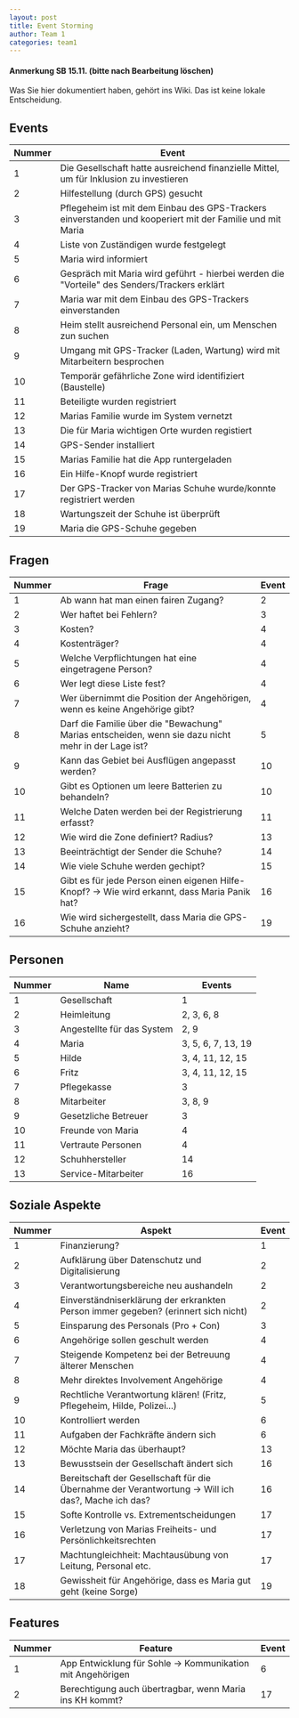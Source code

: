 ```yaml
---
layout: post
title: Event Storming
author: Team 1 
categories: team1 
---
```


#### Anmerkung SB 15.11. (bitte nach Bearbeitung löschen)
Was Sie hier dokumentiert haben, gehört ins Wiki. Das ist keine lokale Entscheidung. 

## Events

|Nummer| Event                                                                                                    |
|------| ---------------------------------------------------------------------------------------------------------|  
|     1| Die Gesellschaft hatte ausreichend finanzielle Mittel, um für Inklusion zu investieren                   |
|     2| Hilfestellung (durch GPS) gesucht                                                                        |
|     3| Pflegeheim ist mit dem Einbau des GPS-Trackers einverstanden und kooperiert mit der Familie und mit Maria|
|     4| Liste von Zuständigen wurde festgelegt                                                                   |
|     5| Maria wird informiert                                                                                    |
|     6| Gespräch mit Maria wird geführt - hierbei werden die "Vorteile" des Senders/Trackers erklärt             |
|     7| Maria war mit dem Einbau des GPS-Trackers einverstanden                                                  |
|     8| Heim stellt ausreichend Personal ein, um Menschen zun suchen                                             |
|     9| Umgang mit GPS-Tracker (Laden, Wartung) wird mit Mitarbeitern besprochen                                 |
|    10| Temporär gefährliche Zone wird identifiziert (Baustelle)                                                 |
|    11| Beteiligte wurden registriert                                                                            |
|    12| Marias Familie wurde im System vernetzt                                                                  |
|    13| Die für Maria wichtigen Orte wurden registiert                                                           |
|    14| GPS-Sender installiert                                                                                   |
|    15| Marias Familie hat die App runtergeladen                                                                 |
|    16| Ein Hilfe-Knopf wurde registriert                                                                        |
|    17| Der GPS-Tracker von Marias Schuhe wurde/konnte registriert werden                                        |
|    18| Wartungszeit der Schuhe ist überprüft                                                                    |
|    19| Maria die GPS-Schuhe gegeben                                                                             |




## Fragen

|Nummer| Frage                                                                                                | Event  |
|------|------------------------------------------------------------------------------------------------------|--------|
|     1| Ab wann hat man einen fairen Zugang?                                                                 |      2 |
|     2| Wer haftet bei Fehlern?                                                                              |      3 |
|     3| Kosten?                                                                                              |      4 |
|     4| Kostenträger?                                                                                        |      4 |
|     5| Welche Verpflichtungen hat eine eingetragene Person?                                                 |      4 |
|     6| Wer legt diese Liste fest?                                                                           |      4 |
|     7| Wer übernimmt die Position der Angehörigen, wenn es keine Angehörige gibt?                           |      4 |
|     8| Darf die Familie über die "Bewachung" Marias entscheiden, wenn sie dazu nicht mehr in der Lage ist?  |      5 |
|     9| Kann das Gebiet bei Ausflügen angepasst werden?                                                      |      10|
|    10| Gibt es Optionen um leere Batterien zu behandeln?                                                    |      10|
|    11| Welche Daten werden bei der Registrierung erfasst?                                                   |      11|
|    12| Wie wird die Zone definiert? Radius?                                                                 |      13|
|    13| Beeinträchtigt der Sender die Schuhe?                                                                |      14|
|    14| Wie viele Schuhe werden gechipt?                                                                     |      15|
|    15| Gibt es für jede Person einen eigenen Hilfe-Knopf? -> Wie wird erkannt, dass Maria Panik hat?        |      16|
|    16| Wie wird sichergestellt, dass Maria die GPS-Schuhe anzieht?                                          |      19|



## Personen

|Nummer| Name                        | Events            |
|------|-----------------------------|-------------------|
|    1 | Gesellschaft                |                  1|
|    2 | Heimleitung                 |         2, 3, 6, 8|
|    3 | Angestellte für das System  |               2, 9|
|    4 | Maria                       | 3, 5, 6, 7, 13, 19|
|    5 | Hilde                       |   3, 4, 11, 12, 15|
|    6 | Fritz                       |   3, 4, 11, 12, 15|
|    7 | Pflegekasse                 |                  3|
|    8 | Mitarbeiter                 |            3, 8, 9|
|    9 | Gesetzliche Betreuer        |                  3|
|    10| Freunde von Maria           |                  4|
|    11| Vertraute Personen          |                  4|
|    12| Schuhhersteller             |                 14|
|    13| Service-Mitarbeiter         |                 16|




## Soziale Aspekte

|Nummer| Aspekt                                                                                            | Event|
|------|---------------------------------------------------------------------------------------------------|------|
|     1| Finanzierung?                                                                                     |     1|
|     2| Aufklärung über Datenschutz und Digitalisierung                                                   |     2|
|     3| Verantwortungsbereiche neu aushandeln                                                             |     2|
|     4| Einverständniserklärung der erkrankten Person immer gegeben? (erinnert sich nicht)                |     2|
|     5| Einsparung des Personals (Pro + Con)                                                              |     3|
|     6| Angehörige sollen geschult werden                                                                 |     4|
|     7| Steigende Kompetenz bei der Betreuung älterer Menschen                                            |     4|
|     8| Mehr direktes Involvement Angehörige                                                              |     4|
|     9| Rechtliche Verantwortung klären! (Fritz, Pflegeheim, Hilde, Polizei...)                           |     5|
|    10| Kontrolliert werden                                                                               |     6|
|    11| Aufgaben der Fachkräfte ändern sich                                                               |     6|
|    12| Möchte Maria das überhaupt?                                                                       |    13|
|    13| Bewusstsein der Gesellschaft ändert sich                                                          |    16|
|    14| Bereitschaft der Gesellschaft für die Übernahme der Verantwortung -> Will ich das?, Mache ich das?|    16|
|    15| Softe Kontrolle vs. Extrementscheidungen                                                          |    17|
|    16| Verletzung von Marias Freiheits- und Persönlichkeitsrechten                                       |    17|
|    17| Machtungleichheit: Machtausübung von Leitung, Personal etc.                                       |    17|
|    18| Gewissheit für Angehörige, dass es Maria gut geht (keine Sorge)                                   |    19|



## Features

|Nummer| Feature                                                   | Event|
|------|-----------------------------------------------------------|------|
|     1| App Entwicklung für Sohle -> Kommunikation mit Angehörigen|     6|  
|     2| Berechtigung auch übertragbar, wenn Maria ins KH kommt?   |    17|


